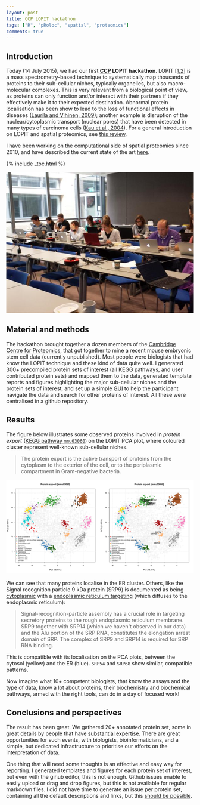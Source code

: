 ```yaml
---
layout: post
title: CCP LOPIT hackathon
tags: ["R", "pRoloc", "spatial", "proteomics"]
comments: true
---
```


## Introduction

Today (14 July 2015), we had our first
**[CCP](http://proteomics.bio.cam.ac.uk/) LOPIT hackathon**. LOPIT
[[1](http://www.mcponline.org/content/3/11/1128.abstract),[2](http://www.pnas.org/content/103/17/6518.abstract)]
is a mass spectrometry-based technique to systematically map thousands
of proteins to their sub-cellular niches, typically organelles, but
also macro-molecular complexes. This is very relevant from a
biological point of view, as proteins can only function and/or
interact with their partners if they effectively make it to their
expected destination. Abnormal protein localisation has been show to
lead to the loss of functional effects in diseases
([Laurila and Vihinen, 2009](http://www.biomedcentral.com/1471-2164/10/122));
another example is disruption of the nuclear/cytoplasmic transport
(nuclear pores) that have been detected in many types of carcinoma
cells
([Kau et al., 2004](http://www.ncbi.nlm.nih.gov/pubmed/14732865)). For
a general introduction on LOPIT and spatial proteomics, see
[this review](http://www.ncbi.nlm.nih.gov/pubmed/21080489).

I have been working on the computational side of spatial proteomics
since 2010, and have described the current state of the art
[here](http://www.ncbi.nlm.nih.gov/pubmed/24846987).

<!--more-->

{% include _toc.html %}

![CCP LOPIT hackathon](/images/2015-07-14-ccp-lopit-hackathon.jpg)

## Material and methods

The hackathon brought together a dozen members of the
[Cambridge Centre for Proteomics](http://proteomics.bio.cam.ac.uk/),
that got together to mine a recent mouse embryonic stem cell data
(currently unpublished). Most people were biologists that had know the
LOPIT technique and these kind of data quite well. I generated 300+
precompiled protein sets of interest (all KEGG pathways, and user
contributed protein sets) and mapped them to the data, generated
template reports and figures highlighting the major sub-cellular
niches and the protein sets of interest, and set up a simple
[GUI](http://www.bioconductor.org/packages/release/bioc/html/pRolocGUI.html)
to help the participant navigate the data and search for other
proteins of interest. All these were centralised in a github
repository.

## Results

The figure below illustrates some observed proteins involved in
*protein export*
([KEGG pathway `mmu03060`](http://www.genome.jp/dbget-bin/www_bget?pathway+mmu03060))
on the LOPIT PCA plot, where coloured cluster represent well-known
sub-cellular niches.

> The protein export is the active transport of proteins from the
> cytoplasm to the exterior of the cell, or to the periplasmic
> compartment in Gram-negative bacteria. 

![protein export](/images/mmu03060.png)

We can see that many proteins localise in the ER cluster. Others, like
the Signal recognition particle 9 kDa protein (SRP9) is documented as
being
[cytoplasmic](http://www.uniprot.org/uniprot/P49962#subcellular_location)
with a
[endoplasmic reticulum targeting](http://www.ebi.ac.uk/QuickGO/GTerm?id=GO:0005786)
(which diffuses to the endoplasmic reticulum):

> Signal-recognition-particle assembly has a crucial role in targeting
> secretory proteins to the rough endoplasmic reticulum membrane. SRP9
> together with SRP14 (which we haven't observed in our data) and the
> Alu portion of the SRP RNA, constitutes the elongation arrest domain
> of SRP. The complex of SRP9 and SRP14 is required for SRP RNA
> binding.

This is compatible with its localisation on the PCA plots, between the
cytosol (yellow) and the ER (blue). `SRP54` and `SRP68` show similar,
compatible patterns.

Now imagine what 10+ competent biologists, that know the assays and
the type of data, know a lot about proteins, their biochemistry and
biochemical pathways, armed with the right tools, can do in a day of
focused work!

## Conclusions and perspectives

The result has been great. We gathered 20+ annotated protein set, some
in great details by people that have
[substantial expertise](http://msb.embopress.org/content/11/1/771). There
are great opportunities for such events, with biologists,
bioinformaticians, and a simple, but dedicated infrastructure to
prioritise our efforts on the interpretation of data.

One thing that will need some thoughts is an effective and easy way
for reporting. I generated templates and figures for each protein set
of interest, but even with the gihub editor, this is not
enough. Github issues enable to easily upload or drag and drop
figures, but this is not available for regular markdown files. I did
not have time to generate an issue per protein set, containing all the
default descriptions and links, but this
[should be possible](https://developer.github.com/v3/).



